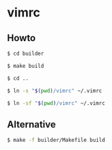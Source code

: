 
# vimrc

## Howto

``` sh
$ cd builder
```

``` sh
$ make build
```

``` sh
$ cd ..
```

``` sh
$ ln -s "$(pwd)/vimrc" ~/.vimrc
```

``` sh
$ ln -sf "$(pwd)/vimrc" ~/.vimrc
```


## Alternative

``` sh
$ make -f builder/Makefile build
```

